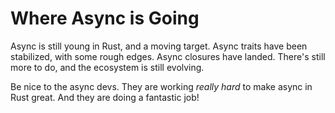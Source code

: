 # Where Async is Going

Async is still young in Rust, and a moving target. Async traits have been stabilized, with some rough edges. Async closures have landed. There's still more to do, and the ecosystem is still evolving.

Be nice to the async devs. They are working *really hard* to make async in Rust great. And they are doing a fantastic job!